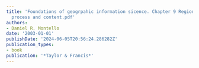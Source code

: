 ```yaml
---
title: 'Foundations of geogrpahic information sicence. Chapter 9 Regions in geography:
  process and content.pdf'
authors:
- Daniel R. Montello
date: '2003-01-01'
publishDate: '2024-06-05T20:56:24.286282Z'
publication_types:
- book
publication: '*Taylor & Francis*'
---
```

